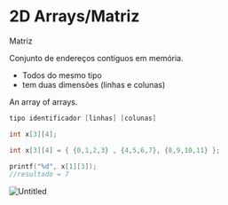 # 2D Arrays/Matriz

Matriz

Conjunto de endereços contíguos em memória.

- Todos do mesmo tipo
- tem duas dimensões (linhas e colunas)

An array of arrays.

```c
tipo identificador [linhas] [colunas]

int x[3][4];

int x[3][4] = { {0,1,2,3} , {4,5,6,7}, {8,9,10,11} };

printf("%d", x[1][3]);
//resultado = 7
```

![Untitled](2D%20Arrays%20Matriz%20cddb47ca236a47e9850f82bac8301587/Untitled.png)